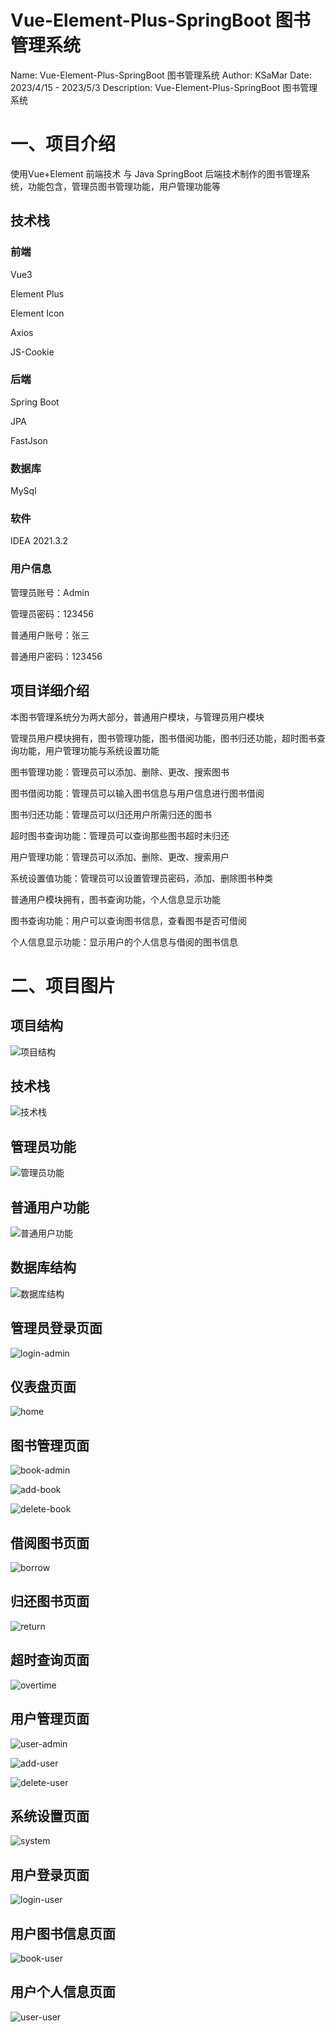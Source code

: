 # Vue-Element-Plus-SpringBoot 图书管理系统

Name: Vue-Element-Plus-SpringBoot 图书管理系统
Author: KSaMar
Date: 2023/4/15 - 2023/5/3
Description: Vue-Element-Plus-SpringBoot 图书管理系统



# 一、项目介绍

使用Vue+Element 前端技术 与 Java SpringBoot 后端技术制作的图书管理系统，功能包含，管理员图书管理功能，用户管理功能等



## 技术栈

### 前端

Vue3

Element Plus

Element Icon

Axios

JS-Cookie

### 后端

Spring Boot

JPA

FastJson

### 数据库

MySql

### 软件

IDEA 2021.3.2



### 用户信息

管理员账号：Admin

管理员密码：123456

普通用户账号：张三

普通用户密码：123456



## 项目详细介绍

本图书管理系统分为两大部分，普通用户模块，与管理员用户模块

管理员用户模块拥有，图书管理功能，图书借阅功能，图书归还功能，超时图书查询功能，用户管理功能与系统设置功能

图书管理功能：管理员可以添加、删除、更改、搜索图书

图书借阅功能：管理员可以输入图书信息与用户信息进行图书借阅

图书归还功能：管理员可以归还用户所需归还的图书

超时图书查询功能：管理员可以查询那些图书超时未归还

用户管理功能：管理员可以添加、删除、更改、搜索用户

系统设置值功能：管理员可以设置管理员密码，添加、删除图书种类

普通用户模块拥有，图书查询功能，个人信息显示功能

图书查询功能：用户可以查询图书信息，查看图书是否可借阅

个人信息显示功能：显示用户的个人信息与借阅的图书信息



# 二、项目图片



## 项目结构

![项目结构](README/项目结构.png)

## 技术栈

![技术栈](README/技术栈.png)

## 管理员功能

![管理员功能](README/管理员功能.png)

## 普通用户功能

![普通用户功能](README/普通用户功能.png)

## 数据库结构

![数据库结构](README/数据库结构.png)

## 管理员登录页面

![login-admin](README/login-admin.png)

## 仪表盘页面

![home](README/home.png)

## 图书管理页面

![book-admin](README/book-admin.png)

![add-book](README/add-book.png)

![delete-book](README/delete-book.png)

## 借阅图书页面

![borrow](README/borrow.png)

## 归还图书页面

![return](README/return.png)

## 超时查询页面

![overtime](README/overtime.png)

## 用户管理页面

![user-admin](README/user-admin.png)

![add-user](README/add-user.png)

![delete-user](README/delete-user.png)

## 系统设置页面

![system](README/system.png)

## 用户登录页面

![login-user](README/login-user.png)

## 用户图书信息页面

![book-user](README/book-user.png)

## 用户个人信息页面

![user-user](README/user-user.png)

